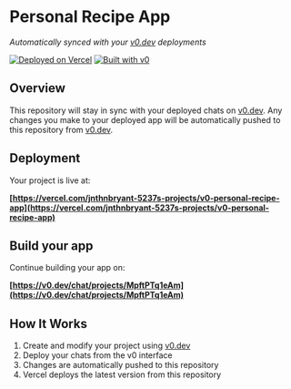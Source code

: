 # Personal Recipe App

*Automatically synced with your [v0.dev](https://v0.dev) deployments*

[![Deployed on Vercel](https://img.shields.io/badge/Deployed%20on-Vercel-black?style=for-the-badge&logo=vercel)](https://vercel.com/jnthnbryant-5237s-projects/v0-personal-recipe-app)
[![Built with v0](https://img.shields.io/badge/Built%20with-v0.dev-black?style=for-the-badge)](https://v0.dev/chat/projects/MpftPTq1eAm)

## Overview

This repository will stay in sync with your deployed chats on [v0.dev](https://v0.dev).
Any changes you make to your deployed app will be automatically pushed to this repository from [v0.dev](https://v0.dev).

## Deployment

Your project is live at:

**[https://vercel.com/jnthnbryant-5237s-projects/v0-personal-recipe-app](https://vercel.com/jnthnbryant-5237s-projects/v0-personal-recipe-app)**

## Build your app

Continue building your app on:

**[https://v0.dev/chat/projects/MpftPTq1eAm](https://v0.dev/chat/projects/MpftPTq1eAm)**

## How It Works

1. Create and modify your project using [v0.dev](https://v0.dev)
2. Deploy your chats from the v0 interface
3. Changes are automatically pushed to this repository
4. Vercel deploys the latest version from this repository